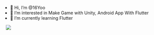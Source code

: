 - 👋 Hi, I’m @16Yoo
- 👀 I’m interested in Make Game with Unity, Android App With Flutter
- 🌱 I’m currently learning Flutter

<a href="https://www.instagram.com/yws0409@gmail.com/">
    <img 
         src="http://img.shields.io/badge/HTML5-E34F26?style=flat&logo=Instagram&link=https://www.instagram.com/yws0409@gmail.com/"
        style="height : auto; margin-left : 10px; margin-right : 10px;"/>
</a>
